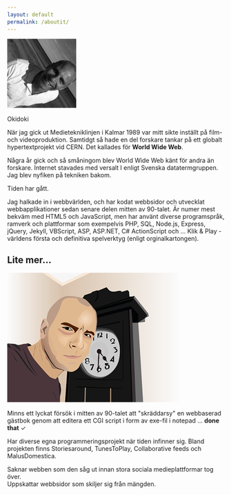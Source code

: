 ```yaml
---
layout: default
permalink: /aboutit/
---
```


<img src="/img/andsju.jpg" class="right">

Okidoki

När jag gick ut Medietekniklinjen i Kalmar 1989 var mitt sikte inställt på film- och videoproduktion.
Samtidgt så hade en del forskare tankar på ett globalt hypertextprojekt vid CERN. Det kallades för <b>World Wide Web</b>.

Några år gick och så småningom blev World Wide Web känt för andra än forskare. Internet stavades med versalt I enligt Svenska datatermgruppen. Jag blev nyfiken på tekniken bakom.

Tiden har gått.

Jag halkade in i webbvärlden, och har kodat webbsidor och utvecklat webbapplikationer sedan senare delen mitten av 90-talet. Är numer mest bekväm med HTML5 och JavaScript, men har använt diverse programspråk, ramverk och plattformar som exempelvis PHP, SQL, Node.js, Express, jQuery, Jekyll, VBScript, ASP, ASP.NET, C# ActionScript och ... Klik & Play - världens första och definitiva spelverktyg (enligt orginalkartongen).

## Lite mer...

<img src="/img/andsju-vector.png" class="thumb left">

Minns ett lyckat försök i mitten av 90-talet att "skräddarsy" en webbaserad gästbok genom att editera ett CGI script i form av exe-fil i notepad ... 
**done that** ✓

Har diverse egna programmeringsprojekt när tiden infinner sig. Bland projekten finns Storiesaround, TunesToPlay, Collaborative feeds och MalusDomestica.

Saknar webben som den såg ut innan stora sociala medieplattformar tog över.  
Uppskattar webbsidor som skiljer sig från mängden.